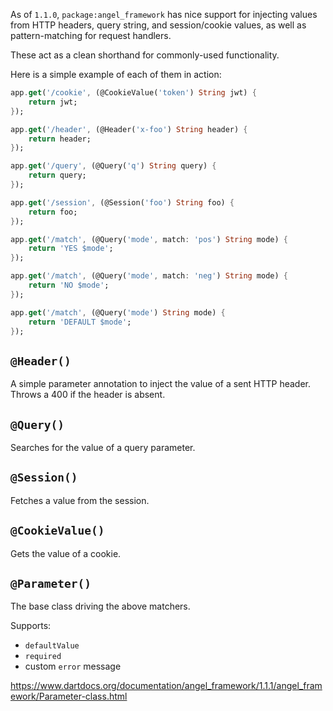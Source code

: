 As of `1.1.0`, `package:angel_framework` has nice support for injecting values from HTTP headers, query string, and session/cookie values, as well as pattern-matching for request handlers. 

These act as a clean shorthand for commonly-used
functionality.

Here is a simple example of each of them in action:

```dart
app.get('/cookie', (@CookieValue('token') String jwt) {
    return jwt;
});

app.get('/header', (@Header('x-foo') String header) {
    return header;
});

app.get('/query', (@Query('q') String query) {
    return query;
});

app.get('/session', (@Session('foo') String foo) {
    return foo;
});

app.get('/match', (@Query('mode', match: 'pos') String mode) {
    return 'YES $mode';
});

app.get('/match', (@Query('mode', match: 'neg') String mode) {
    return 'NO $mode';
});

app.get('/match', (@Query('mode') String mode) {
    return 'DEFAULT $mode';
});
```

## `@Header()`
A simple parameter annotation to inject the value of a sent HTTP header. Throws a 400 if the header is absent.

## `@Query()`
Searches for the value of a query parameter.

## `@Session()`
Fetches a value from the session.

## `@CookieValue()`
Gets the value of a cookie.

## `@Parameter()`
The base class driving the above matchers.

Supports:
* `defaultValue`
* `required`
* custom `error` message

https://www.dartdocs.org/documentation/angel_framework/1.1.1/angel_framework/Parameter-class.html
